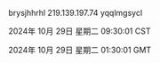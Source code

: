 brysjhhrhl 219.139.197.74 yqqlmgsycl

2024年 10月 29日 星期二 09:30:01 CST

2024年 10月 29日 星期二 01:30:01 GMT
